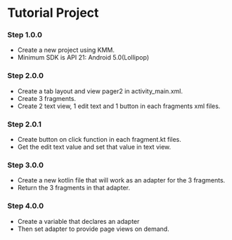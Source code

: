 # Tutorial Project

### Step 1.0.0
- Create a new project using KMM.
- Minimum SDK is API 21: Android 5.0(Lollipop)

### Step 2.0.0
- Create a tab layout and view pager2 in activity_main.xml.
- Create 3 fragments.
- Create 2 text view, 1 edit text and 1 button in each fragments xml files.

### Step 2.0.1
- Create button on click function in each fragment.kt files.
- Get the edit text value and set that value in text view.

### Step 3.0.0
- Create a new kotlin file that will work as an adapter for the 3 fragments.
- Return the 3 fragments in that adapter.

### Step 4.0.0
- Create a variable that declares an adapter
- Then set adapter to provide page views on demand.


